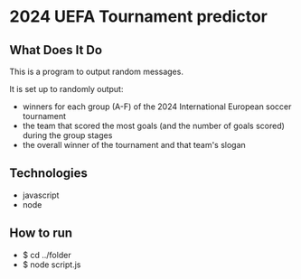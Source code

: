 # 2024 UEFA Tournament predictor

## What Does It Do
This is a program to output random messages.

It is set up to randomly output:
  + winners for each group (A-F) of the 2024 International European soccer tournament
  + the team that scored the most goals (and the number of goals scored) during the group stages 
  + the overall winner of the tournament and that team's slogan

## Technologies

  + javascript
  + node

## How to run

  + $ cd ../folder
  + $ node script.js